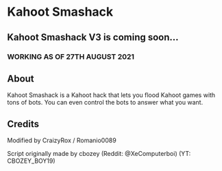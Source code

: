 # Kahoot Smashack

## Kahoot Smashack V3 is coming soon...

### WORKING AS OF 27TH AUGUST 2021

## About

Kahoot Smashack is a Kahoot hack that lets you flood Kahoot games with tons of bots. You can even control the bots to answer what you want.


## Credits

Modified by CraizyRox / Romanio0089

Script originally made by cbozey (Reddit: @XeComputerboi) (YT: CBOZEY_BOY19)
